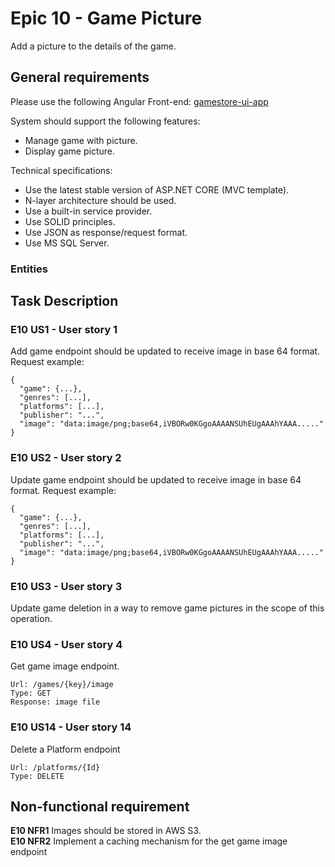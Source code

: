 # Epic 10 - Game Picture
Add a picture to the details of the game.

## General requirements
Please use the following Angular Front-end: [gamestore-ui-app](gamestore-ui-app)  

System should support the following features: 
* Manage game with picture.
* Display game picture.
  

Technical specifications:
* Use the latest stable version of ASP.NET CORE (MVC template).  
* N-layer architecture should be used.  
* Use a built-in service provider.  
* Use SOLID principles.  
* Use JSON as response/request format.  
* Use MS SQL Server.  

### Entities

## Task Description

### E10 US1 - User story 1

Add game endpoint should be updated to receive image in base 64 format.
Request example:
```{xml} 
{
  "game": {...},
  "genres": [...],
  "platforms": [...],
  "publisher": "...",
  "image": "data:image/png;base64,iVBORw0KGgoAAAANSUhEUgAAAhYAAA....."
}
```

### E10 US2 - User story 2
Update game endpoint should be updated to receive image in base 64 format.
Request example:
```{xml} 
{
  "game": {...},
  "genres": [...],
  "platforms": [...],
  "publisher": "...",
  "image": "data:image/png;base64,iVBORw0KGgoAAAANSUhEUgAAAhYAAA....."
}
```

### E10 US3 - User story 3
Update game deletion in a way to remove game pictures in the scope of this operation.


### E10 US4 - User story 4

Get game image endpoint.
```{xml} 
Url: /games/{key}/image
Type: GET
Response: image file 
```

### E10 US14 - User story 14
Delete a Platform endpoint
```{xml} 
Url: /platforms/{Id}
Type: DELETE
```
 
 
## Non-functional requirement

**E10 NFR1**
Images should be stored in AWS S3.  
**E10 NFR2**
Implement a caching mechanism for the get game image endpoint  